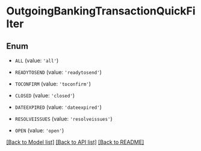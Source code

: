 # OutgoingBankingTransactionQuickFilter


## Enum

* `ALL` (value: `'all'`)

* `READYTOSEND` (value: `'readytosend'`)

* `TOCONFIRM` (value: `'toconfirm'`)

* `CLOSED` (value: `'closed'`)

* `DATEEXPIRED` (value: `'dateexpired'`)

* `RESOLVEISSUES` (value: `'resolveissues'`)

* `OPEN` (value: `'open'`)

[[Back to Model list]](../README.md#documentation-for-models) [[Back to API list]](../README.md#documentation-for-api-endpoints) [[Back to README]](../README.md)


